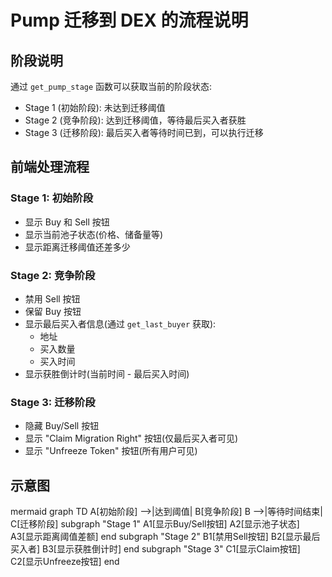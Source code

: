 # Pump 迁移到 DEX 的流程说明

## 阶段说明

通过 `get_pump_stage` 函数可以获取当前的阶段状态:

- Stage 1 (初始阶段): 未达到迁移阈值
- Stage 2 (竞争阶段): 达到迁移阈值，等待最后买入者获胜
- Stage 3 (迁移阶段): 最后买入者等待时间已到，可以执行迁移

## 前端处理流程

### Stage 1: 初始阶段
- 显示 Buy 和 Sell 按钮
- 显示当前池子状态(价格、储备量等)
- 显示距离迁移阈值还差多少

### Stage 2: 竞争阶段
- 禁用 Sell 按钮
- 保留 Buy 按钮
- 显示最后买入者信息(通过 `get_last_buyer` 获取):
  - 地址
  - 买入数量
  - 买入时间
- 显示获胜倒计时(当前时间 - 最后买入时间)

### Stage 3: 迁移阶段
- 隐藏 Buy/Sell 按钮
- 显示 "Claim Migration Right" 按钮(仅最后买入者可见)
- 显示 "Unfreeze Token" 按钮(所有用户可见)

## 示意图
mermaid
graph TD
A[初始阶段] -->|达到阈值| B[竞争阶段]
B -->|等待时间结束| C[迁移阶段]
subgraph "Stage 1"
A1[显示Buy/Sell按钮]
A2[显示池子状态]
A3[显示距离阈值差额]
end
subgraph "Stage 2"
B1[禁用Sell按钮]
B2[显示最后买入者]
B3[显示获胜倒计时]
end
subgraph "Stage 3"
C1[显示Claim按钮]
C2[显示Unfreeze按钮]
end
